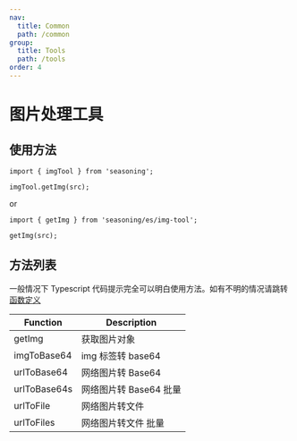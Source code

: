 ```yaml
---
nav:
  title: Common
  path: /common
group:
  title: Tools
  path: /tools
order: 4
---
```


# 图片处理工具

## 使用方法

```
import { imgTool } from 'seasoning';

imgTool.getImg(src);
```

or

```
import { getImg } from 'seasoning/es/img-tool';

getImg(src);
```

## 方法列表

一般情况下 Typescript 代码提示完全可以明白使用方法。如有不明的情况请跳转[函数定义](https://github.com/dyb881/seasoning/blob/master/src/img-tool/index.ts)

| Function     | Description            |
| ------------ | ---------------------- |
| getImg       | 获取图片对象           |
| imgToBase64  | img 标签转 base64      |
| urlToBase64  | 网络图片转 Base64      |
| urlToBase64s | 网络图片转 Base64 批量 |
| urlToFile    | 网络图片转文件         |
| urlToFiles   | 网络图片转文件 批量    |
